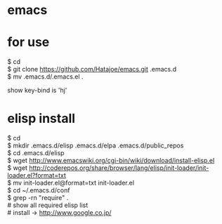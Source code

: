 emacs
=====

# for use
$ cd<br />
$ git clone https://github.com/Hatajoe/emacs.git .emacs.d<br />
$ mv .emacs.d/.emacs.el .<br />

show key-bind is 'hj'

# elisp install
$ cd <br />
$ mkdir .emacs.d/elisp .emacs.d/elpa .emacs.d/public_repos<br />
$ cd .emacs.d/elisp<br />
$ wget http://www.emacswiki.org/cgi-bin/wiki/download/install-elisp.el<br />
$ wget http://coderepos.org/share/browser/lang/elisp/init-loader/init-loader.el?format=txt<br />
$ mv init-loader.el\@format\=txt init-loader.el<br />
$ cd ~/.emacs.d/conf<br />
$ grep -rn "require" .<br />
\# show all required elisp list<br />
\# install → http://www.google.co.jp/<br />

